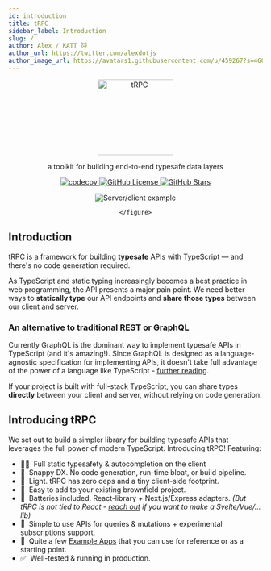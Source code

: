 ```yaml
---
id: introduction
title: tRPC
sidebar_label: Introduction
slug: /
author: Alex / KATT 🐱
author_url: https://twitter.com/alexdotjs
author_image_url: https://avatars1.githubusercontent.com/u/459267?s=460&v=4
---
```


<div align="center">
  <img src="/img/logo-text.png" alt="tRPC" height="150" />
  <p>a toolkit for building end-to-end typesafe data layers</p>
  <p>
    <a href="https://codecov.io/gh/trpc/trpc">
      <img src="https://codecov.io/gh/trpc/trpc/branch/main/graph/badge.svg?token=KPPS918B0G" alt="codecov" />
    </a> <a href="https://github.com/trpc/trpc">
      <img src="https://img.shields.io/github/license/trpc/trpc.svg?label=license&style=flat" alt="GitHub License"/>
    </a> <a href="https://github.com/trpc/trpc">
      <img src="https://img.shields.io/github/stars/trpc/trpc.svg?label=🌟%20stars&style=flat" alt="GitHub Stars"/>
    </a>
  </p>
  <p>
    <figure>
      <img src="https://storage.googleapis.com/trpc/trpcgif.gif" alt="Server/client example" />
     
    </figure>
  </p>
</div>

## Introduction

tRPC is a framework for building **typesafe** APIs with TypeScript — and there's no code generation required.

As TypeScript and static typing increasingly becomes a best practice in web programming, the API presents a major pain point. We need better ways to **statically type** our API endpoints and **share those types** between our client and server.

### An alternative to traditional REST or GraphQL

Currently GraphQL is the dominant way to implement typesafe APIs in TypeScript (and it's amazing!). Since GraphQL is designed as a language-agnostic specification for implementing APIs, it doesn't take full advantage of the power of a language like TypeScript - [further reading](../further/further-reading.md#relationship-to-graphql). 

If your project is built with full-stack TypeScript, you can share types **directly** between your client and server, without relying on code generation.

## Introducing tRPC

We set out to build a simpler library for building typesafe APIs that leverages the full power of modern TypeScript. Introducing tRPC! Featuring:

- 🧙‍♂️&nbsp; Full static typesafety & autocompletion on the client
- 🐎&nbsp; Snappy DX. No code generation, run-time bloat, or build pipeline.
- 🍃&nbsp; Light. tRPC has zero deps and a tiny client-side footprint.
- 🐻&nbsp; Easy to add to your existing brownfield project.
- 🔋&nbsp; Batteries included. React-library + Next.js/Express adapters. _(But tRPC is not tied to React - [reach out](https://twitter.com/alexdotjs) if you want to make a Svelte/Vue/... lib)_
- 🥃&nbsp; Simple to use APIs for queries & mutations + experimental subscriptions support.
- 👀&nbsp; Quite a few [Example Apps](example-apps.md) that you can use for reference or as a starting point.
- ✅&nbsp; Well-tested & running in production.
